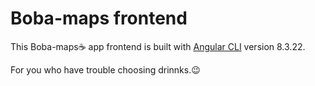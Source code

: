 # Boba-maps frontend

This Boba-maps☕ app frontend is built with [Angular CLI](https://github.com/angular/angular-cli) version 8.3.22.

For you who have trouble choosing drinnks.😉
